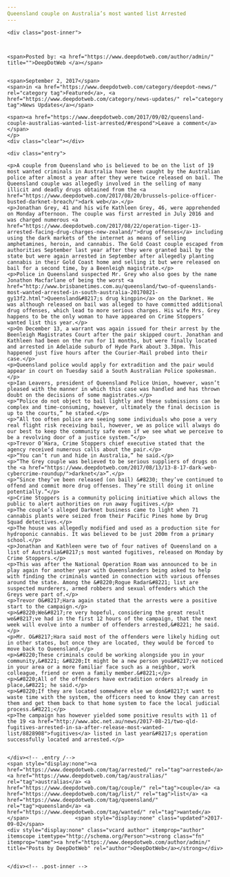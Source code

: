 ```yaml
---
Queensland couple on Australia’s most wanted list Arrested
---
```

<article class="post-listing post-22313 post type-post status-publish format-standard has-post-thumbnail hentry category-deepdot-news category-news-updates tag-arrested tag-australias tag-couple tag-list tag-queensland tag-wanted">
    
    <div class="post-inner">
    
    
        
    <span>Posted by: <a href="https://www.deepdotweb.com/author/admin/" title="">DeepDotWeb </a></span>
    
    
    <span>September 2, 2017</span>
    <span>in <a href="https://www.deepdotweb.com/category/deepdot-news/" rel="category tag">Featured</a>, <a href="https://www.deepdotweb.com/category/news-updates/" rel="category tag">News Updates</a></span>
    
    <span><a href="https://www.deepdotweb.com/2017/09/02/queensland-couple-australias-wanted-list-arrested/#respond">Leave a comment</a></span>
    </p>
    <div class="clear"></div>
    
    <div class="entry">
    
    <p>A couple from Queensland who is believed to be on the list of 19 most wanted criminals in Australia have been caught by the Australian police after almost a year after they were twice released on bail. The Queensland couple was allegedly involved in the selling of many illicit and deadly drugs obtained from the <a href="https://www.deepdotweb.com/2017/08/20/brussels-police-officer-busted-darknet-breach/">dark web</a>.</p>
    <p>Jonathan Grey, 41 and his wife Kathleen Grey, 46, were apprehended on Monday afternoon. The couple was first arrested in July 2016 and was charged numerous <a href="https://www.deepdotweb.com/2017/08/22/operation-tiger-13-arrested-facing-drug-charges-new-zealand/">drug offenses</a> including using the dark markets of the internet as means of selling amphetamines, heroin, and cannabis. The Gold Coast couple escaped from authorities September last year after they were granted bail by the state but were again arrested in September after allegedly planting cannabis in their Gold Coast home and selling it but were released on bail for a second time, by a Beenleigh magistrate.</p>
    <p>Police in Queensland suspected Mr. Grey who also goes by the name Jonathon Macfarlane of being the worst <a href="http://www.brisbanetimes.com.au/queensland/two-of-queenslands-most-wanted-arrested-in-south-australia-20170821-gy13f2.html">Queensland&#8217;s drug kingpin</a> on the Darknet. He was although released on bail was alleged to have committed additional drug offenses, which lead to more serious charges. His wife Mrs. Grey happens to be the only woman to have appeared on Crime Stoppers’ wanted list this year.</p>
    <p>On December 13, a warrant was again issued for their arrest by the Beenleigh Magistrates Court after the pair skipped court. Jonathan and Kathleen had been on the run for 11 months, but were finally located and arrested in Adelaide suburb of Hyde Park about 3.30pm. This happened just five hours after the Courier-Mail probed into their case.</p>
    <p>Queensland police would apply for extradition and the pair would appear in court on Tuesday said a South Australian Police spokesman.</p>
    <p>Ian Leavers, president of Queensland Police Union, however, wasn’t pleased with the manner in which this case was handled and has thrown doubt on the decisions of some magistrates.</p>
    <p>“Police do not object to bail lightly and these submissions can be complex and time-consuming, however, ultimately the final decision is up to the courts,” he stated.</p>
    <p>“All too often police are seeing some individuals who pose a very real flight risk receiving bail, however, we as police will always do our best to keep the community safe even if we see what we perceive to be a revolving door of a justice system.”</p>
    <p>Trevor O’Hara, Crime Stoppers chief executive stated that the agency received numerous calls about the pair.</p>
    <p>“You can’t run and hide in Australia,” he said.</p>
    <p>“The Grey couple was believed to be serious suppliers of drugs on the <a href="https://www.deepdotweb.com/2017/08/13/13-8-17-dark-web-cybercrime-roundup/">darknet</a>”.</p>
    <p>“Since they’ve been released (on bail) &#8230; they’ve continued to offend and commit more drug offenses. They’re still doing it online potentially.”</p>
    <p>Crime Stoppers is a community policing initiative which allows the public to alert authorities on run away fugitives.</p>
    <p>The couple’s alleged Darknet business came to light when 71 cannabis plants were seized from their Pacific Pines home by Drug Squad detectives.</p>
    <p>The house was allegedly modified and used as a production site for hydroponic cannabis. It was believed to be just 200m from a primary school.</p>
    <p>Jonathan and Kathleen were two of four natives of Queensland on a list of Australia&#8217;s most wanted fugitives, released on Monday by Crime Stoppers.</p>
    <p>This was after the National Operation Roam was announced to be in play again for another year with Queenslanders being asked to help with finding the criminals wanted in connection with various offenses around the state. Among the &#8220;Rogue Radar&#8221; list are suspected murderers, armed robbers and sexual offenders which the Greys were part of.</p>
    <p>Trevor O&#8217;Hara again stated that the arrests were a positive start to the campaign.</p>
    <p>&#8220;We&#8217;re very hopeful, considering the great result we&#8217;ve had in the first 12 hours of the campaign, that the next week will evolve into a number of offenders arrested,&#8221; he said.</p>
    <p>Mr. O&#8217;Hara said most of the offenders were likely hiding out in other states, but once they are located, they would be forced to move back to Queensland.</p>
    <p>&#8220;These criminals could be working alongside you in your community,&#8221; &#8220;It might be a new person you&#8217;ve noticed in your area or a more familiar face such as a neighbor, work colleague, friend or even a family member.&#8221;</p>
    <p>&#8220;All of the offenders have extradition orders already in place,&#8221; he said.</p>
    <p>&#8220;If they are located somewhere else we don&#8217;t want to waste time with the system, the officers need to know they can arrest them and get them back to that home system to face the local judicial process.&#8221;</p>
    <p>The campaign has however yielded some positive results with 11 of the 19 <a href="http://www.abc.net.au/news/2017-08-21/two-qld-fugitives-arrested-in-sa-after-release-most-wanted-list/8828908">fugitives</a> listed in last year&#8217;s operation successfully located and arrested.</p>
    
    
    </div><!-- .entry /-->
    <span style="display:none"><a href="https://www.deepdotweb.com/tag/arrested/" rel="tag">arrested</a> <a href="https://www.deepdotweb.com/tag/australias/" rel="tag">australias</a> <a href="https://www.deepdotweb.com/tag/couple/" rel="tag">couple</a> <a href="https://www.deepdotweb.com/tag/list/" rel="tag">list</a> <a href="https://www.deepdotweb.com/tag/queensland/" rel="tag">queensland</a> <a href="https://www.deepdotweb.com/tag/wanted/" rel="tag">wanted</a></span>				<span style="display:none" class="updated">2017-09-02</span>
    <div style="display:none" class="vcard author" itemprop="author" itemscope itemtype="http://schema.org/Person"><strong class="fn" itemprop="name"><a href="https://www.deepdotweb.com/author/admin/" title="Posts by DeepDotWeb" rel="author">DeepDotWeb</a></strong></div>
    
    
    </div><!-- .post-inner -->
</article><!-- .post-listing -->


